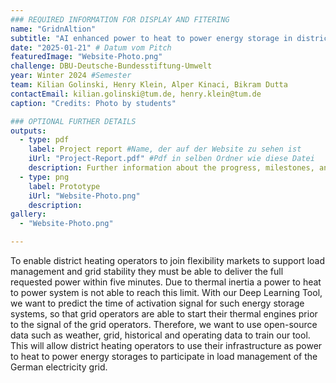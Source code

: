 ```yaml
---
### REQUIRED INFORMATION FOR DISPLAY AND FITERING
name: "GridnAltion"
subtitle: "AI enhanced power to heat to power energy storage in district heating grids."
date: "2025-01-21" # Datum vom Pitch
featuredImage: "Website-Photo.png"
challenge: DBU-Deutsche-Bundesstiftung-Umwelt
year: Winter 2024 #Semester
team: Kilian Golinski, Henry Klein, Alper Kinaci, Bikram Dutta
contactEmail: kilian.golinski@tum.de, henry.klein@tum.de
caption: "Credits: Photo by students"

### OPTIONAL FURTHER DETAILS
outputs:
  - type: pdf
    label: Project report #Name, der auf der Website zu sehen ist
    iUrl: "Project-Report.pdf" #Pdf in selben Ordner wie diese Datei
    description: Further information about the progress, milestones, and roadblocks.
  - type: png
    label: Prototype
    iUrl: "Website-Photo.png"
    description:
gallery:
  - "Website-Photo.png"

---
```


To enable district heating operators to join flexibility markets to support load management and grid stability they must be able to deliver the full requested power within five minutes. Due to thermal inertia a power to heat to power system is not able to reach this limit. With our Deep Learning Tool, we want to predict the time of activation signal for such energy storage systems, so that grid operators are able to start their thermal engines prior to the signal of the grid operators. Therefore, we want to use open-source data such as weather, grid, historical and operating data to train our tool. This will allow district heating operators to use their infrastructure as power to heat to power energy storages to participate in load management of the German electricity grid.

